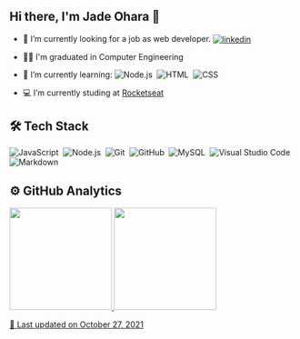 ## Hi there, I'm Jade Ohara 🖖

- 🔭 I’m currently looking for a job as web developer. <a href="https://linkedin.com/in/jadeohara" target="_blank">
  <img align="center" src="https://img.shields.io/badge/-jadeohara-05122A?style=flat&logo=linkedin" alt="linkedin"/>
</a>

- 👩‍💻 I'm graduated in Computer Engineering

- 🌱 I’m currently learning: 
![Node.js](https://img.shields.io/badge/-Node.js-05122A?style=flat&logo=node.js)&nbsp;
![HTML](https://img.shields.io/badge/-HTML-05122A?style=flat&logo=HTML5)&nbsp;
![CSS](https://img.shields.io/badge/-CSS-05122A?style=flat&logo=CSS3&logoColor=1572B6)&nbsp;

- 💻 I’m currently studing at [Rocketseat](https://github.com/Rocketseat)&nbsp;

## 🛠 Tech Stack

![JavaScript](https://img.shields.io/badge/-JavaScript-05122A?style=flat&logo=javascript)&nbsp;
![Node.js](https://img.shields.io/badge/-Node.js-05122A?style=flat&logo=node.js)&nbsp;
![Git](https://img.shields.io/badge/-Git-05122A?style=flat&logo=git)&nbsp;
![GitHub](https://img.shields.io/badge/-GitHub-05122A?style=flat&logo=github)&nbsp;
![MySQL](https://img.shields.io/badge/-MySQL-05122A?style=flat&logo=mysql)&nbsp;
![Visual Studio Code](https://img.shields.io/badge/-Visual%20Studio%20Code-05122A?style=flat&logo=visual-studio-code&logoColor=007ACC)&nbsp;
![Markdown](https://img.shields.io/badge/-Markdown-05122A?style=flat&logo=markdown)&nbsp;

## ⚙️ GitHub Analytics

<div align="left">
  <a href="https://github.com/jadeohara">
  <img height="180em" src="https://github-readme-stats.vercel.app/api?username=jadeohara&show_icons=true&theme=jolly&include_all_commits=true&count_private=true"/>
  <img height="180em" src="https://github-readme-stats.vercel.app/api/top-langs/?username=jadeohara&layout=compact&langs_count=7&theme=jolly"/>
</div>

  📆 Last updated on October 27, 2021

<!--
**JadeOhara/JadeOhara** is a ✨ _special_ ✨ repository because its `README.md` (this file) appears on your GitHub profile.

Here are some ideas to get you started:

- 🔭 I’m currently working on ...
- 🌱 I’m currently learning ...
- 👯 I’m looking to collaborate on ...
- 🤔 I’m looking for help with ...
- 💬 Ask me about ...
- 📫 How to reach me: ...
- 😄 Pronouns: ...
- ⚡ Fun fact: ...
-->
